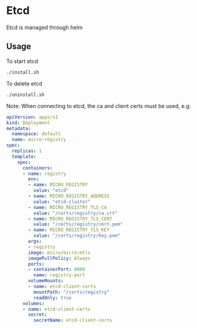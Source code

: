 # Etcd

Etcd is managed through helm

## Usage

To start etcd

```
./install.sh
```

To delete etcd

```
./uninstall.sh
```

Note: When connecting to etcd, the ca and client certs must be used, e.g:

```yaml
apiVersion: apps/v1
kind: Deployment
metadata:
  namespace: default
  name: micro-registry
spec:
  replicas: 1
  template:
    spec:
      containers:
      - name: registry
        env:
        - name: MICRO_REGISTRY
          value: "etcd"
        - name: MICRO_REGISTRY_ADDRESS
          value: "etcd-cluster"
        - name: MICRO_REGISTRY_TLS_CA
          value: "/certs/registry/ca.crt"
        - name: MICRO_REGISTRY_TLS_CERT
          value: "/certs/registry/cert.pem"
        - name: MICRO_REGISTRY_TLS_KEY
          value: "/certs/registry/key.pem"
        args:
        - registry
        image: micro/micro:mtls
        imagePullPolicy: Always
        ports:
        - containerPort: 8000
          name: registry-port
        volumeMounts:
        - name: etcd-client-certs
          mountPath: "/certs/registry"
          readOnly: true
      volumes:
      - name: etcd-client-certs
        secret:
          secretName: etcd-client-certs
```